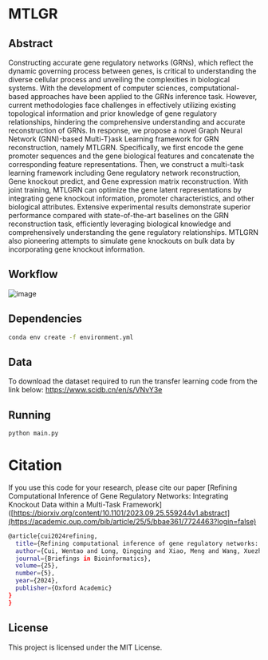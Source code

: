 # MTLGR


## Abstract
Constructing accurate gene regulatory networks (GRNs), which reflect the dynamic governing process between genes, is critical to understanding the diverse cellular process and unveiling the complexities in biological systems. 
With the development of computer sciences, computational-based approaches have been applied to the GRNs inference task. 
However, current methodologies face challenges in effectively utilizing existing topological information and prior knowledge of gene regulatory relationships, hindering the comprehensive understanding and accurate reconstruction of GRNs. 
In response, we propose a novel Graph Neural Network (GNN)-based Multi-T}ask Learning framework for GRN reconstruction, namely MTLGRN. 
Specifically, we first encode the gene promoter sequences and the gene biological features and concatenate the corresponding feature representations. 
Then, we construct a multi-task learning framework including Gene regulatory network reconstruction, Gene knockout predict, and Gene expression matrix reconstruction. 
With joint training, MTLGRN can optimize the gene latent representations by integrating gene knockout information, promoter characteristics, and other biological attributes. 
Extensive experimental results demonstrate superior performance compared with state-of-the-art baselines on the GRN reconstruction task, efficiently leveraging biological knowledge and comprehensively understanding the gene regulatory relationships. 
MTLGRN also pioneering attempts to simulate gene knockouts on bulk data by incorporating gene knockout information. 

## Workflow

![image]()

## Dependencies
```bash
conda env create -f environment.yml
```

## Data
To download the dataset required to run the transfer learning code from the link below:
https://www.scidb.cn/en/s/VNvY3e

## Running
```bash
python main.py
```


# Citation
If you use this code for your research, please cite our paper [Refining Computational Inference of Gene Regulatory Networks: Integrating Knockout Data within a Multi-Task Framework]([https://biorxiv.org/content/10.1101/2023.09.25.559244v1.abstract](https://academic.oup.com/bib/article/25/5/bbae361/7724463?login=false)
```bash
@article{cui2024refining,
  title={Refining computational inference of gene regulatory networks: integrating knockout data within a multi-task framework},
  author={Cui, Wentao and Long, Qingqing and Xiao, Meng and Wang, Xuezhi and Feng, Guihai and Li, Xin and Wang, Pengfei and Zhou, Yuanchun},
  journal={Briefings in Bioinformatics},
  volume={25},
  number={5},
  year={2024},
  publisher={Oxford Academic}
}
}
```

## License
This project is licensed under the MIT License.







